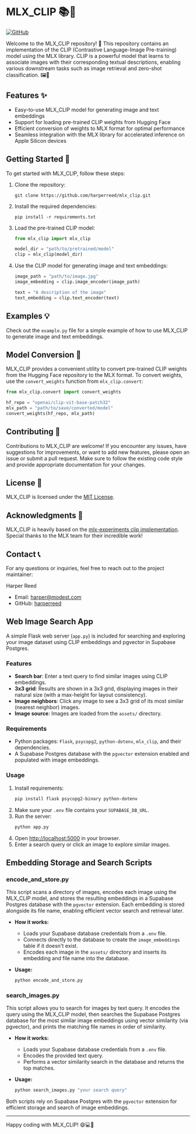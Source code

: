 # MLX_CLIP 📚🤖

[![GitHub](https://img.shields.io/github/license/harperreed/mlx-clip)](https://github.com/harperreed/mlx-clip/blob/main/LICENSE)

Welcome to the MLX_CLIP repository! 🎉 This repository contains an implementation of the CLIP (Contrastive Language-Image Pre-training) model using the MLX library. CLIP is a powerful model that learns to associate images with their corresponding textual descriptions, enabling various downstream tasks such as image retrieval and zero-shot classification. 🖼️📝

## Features ✨

- Easy-to-use MLX_CLIP model for generating image and text embeddings
- Support for loading pre-trained CLIP weights from Hugging Face
- Efficient conversion of weights to MLX format for optimal performance
- Seamless integration with the MLX library for accelerated inference on Apple Silicon devices

## Getting Started 🚀

To get started with MLX_CLIP, follow these steps:

1. Clone the repository:
   ```
   git clone https://github.com/harperreed/mlx_clip.git
   ```

2. Install the required dependencies:
   ```
   pip install -r requirements.txt
   ```

3. Load the pre-trained CLIP model:
   ```python
   from mlx_clip import mlx_clip

   model_dir = "path/to/pretrained/model"
   clip = mlx_clip(model_dir)
   ```

4. Use the CLIP model for generating image and text embeddings:
   ```python
   image_path = "path/to/image.jpg"
   image_embedding = clip.image_encoder(image_path)

   text = "A description of the image"
   text_embedding = clip.text_encoder(text)
   ```

## Examples 💡

Check out the `example.py` file for a simple example of how to use MLX_CLIP to generate image and text embeddings.

## Model Conversion 🔄

MLX_CLIP provides a convenient utility to convert pre-trained CLIP weights from the Hugging Face repository to the MLX format. To convert weights, use the `convert_weights` function from `mlx_clip.convert`:

```python
from mlx_clip.convert import convert_weights

hf_repo = "openai/clip-vit-base-patch32"
mlx_path = "path/to/save/converted/model"
convert_weights(hf_repo, mlx_path)
```

## Contributing 🤝

Contributions to MLX_CLIP are welcome! If you encounter any issues, have suggestions for improvements, or want to add new features, please open an issue or submit a pull request. Make sure to follow the existing code style and provide appropriate documentation for your changes.

## License 📜

MLX_CLIP is licensed under the [MIT License](LICENSE).

## Acknowledgments 🙏

MLX_CLIP is heavily based on the [mlx-experiments clip implementation](https://github.com/ml-explore/mlx-examples/tree/main/clip). Special thanks to the MLX team for their incredible work!

## Contact 📞

For any questions or inquiries, feel free to reach out to the project maintainer:

Harper Reed
- Email: harper@modest.com
- GitHub: [harperreed](https://github.com/harperreed)

## Web Image Search App

A simple Flask web server (`app.py`) is included for searching and exploring your image dataset using CLIP embeddings and pgvector in Supabase Postgres.

### Features
- **Search bar**: Enter a text query to find similar images using CLIP embeddings.
- **3x3 grid**: Results are shown in a 3x3 grid, displaying images in their natural size (with a max-height for layout consistency).
- **Image neighbors**: Click any image to see a 3x3 grid of its most similar (nearest neighbor) images.
- **Image source**: Images are loaded from the `assets/` directory.

### Requirements
- Python packages: `Flask`, `psycopg2`, `python-dotenv`, `mlx_clip`, and their dependencies.
- A Supabase Postgres database with the `pgvector` extension enabled and populated with image embeddings.

### Usage
1. Install requirements:
   ```bash
   pip install flask psycopg2-binary python-dotenv
   ```
2. Make sure your `.env` file contains your `SUPABASE_DB_URL`.
3. Run the server:
   ```bash
   python app.py
   ```
4. Open [http://localhost:5000](http://localhost:5000) in your browser.
5. Enter a search query or click an image to explore similar images.

## Embedding Storage and Search Scripts

### encode_and_store.py
This script scans a directory of images, encodes each image using the MLX_CLIP model, and stores the resulting embeddings in a Supabase Postgres database with the `pgvector` extension. Each embedding is stored alongside its file name, enabling efficient vector search and retrieval later.

- **How it works:**
  - Loads your Supabase database credentials from a `.env` file.
  - Connects directly to the database to create the `image_embeddings` table if it doesn't exist.
  - Encodes each image in the `assets/` directory and inserts its embedding and file name into the database.

- **Usage:**
  ```bash
  python encode_and_store.py
  ```

### search_images.py
This script allows you to search for images by text query. It encodes the query using the MLX_CLIP model, then searches the Supabase Postgres database for the most similar image embeddings using vector similarity (via pgvector), and prints the matching file names in order of similarity.

- **How it works:**
  - Loads your Supabase database credentials from a `.env` file.
  - Encodes the provided text query.
  - Performs a vector similarity search in the database and returns the top matches.

- **Usage:**
  ```bash
  python search_images.py "your search query"
  ```

Both scripts rely on Supabase Postgres with the `pgvector` extension for efficient storage and search of image embeddings.

---

Happy coding with MLX_CLIP! 😄💻🚀
